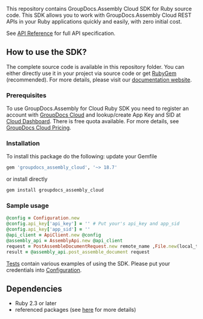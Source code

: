 This repository contains GroupDocs.Assembly Cloud SDK for Ruby source code. This SDK allows you to work with GroupDocs.Assembly Cloud REST APIs in your Ruby applications quickly and easily, with zero initial cost.

See [API Reference](https://apireference.groupdocs.cloud/) for full API specification.

## How to use the SDK?
The complete source code is available in this repository folder. You can either directly use it in your project via source code or get [RubyGem](https://rubygems.org/gems/groupdocs_assembly_cloud) (recommended). For more details, please visit our [documentation website](https://docs.groupdocs.cloud/display/assemblycloud/Available+SDKs).

### Prerequisites

To use GroupDocs.Assembly for Cloud Ruby SDK you need to register an account with [GroupDocs Cloud](https://www.groupdocs.cloud/) and lookup/create App Key and SID at [Cloud Dashboard](https://dashboard.groupdocs.cloud/#/apps). There is free quota available. For more details, see [GroupDocs Cloud Pricing](https://purchase.groupdocs.cloud/pricing).

### Installation
To install this package do the following:
update your Gemfile
```ruby
gem 'groupdocs_assembly_cloud', '~> 18.7'
```
or install directly
```bash
gem install groupdocs_assembly_cloud
```

### Sample usage
```ruby
@config = Configuration.new
@config.api_key['api_key'] = '' # Put your's api_key and app_sid
@config.api_key['app_sid'] = ''
@api_client = ApiClient.new @config
@assembly_api = AssemblyApi.new @api_client
request = PostAssembleDocumentRequest.new remote_name ,File.new(local_test_folder + '/Data.json'),{:SaveFormat => "docx"}, remote_test_folder, nil
result = @assembly_api.post_assemble_document request
```
      
[Tests](tests/) contain various examples of using the SDK.
Please put your credentials into [Configuration](Settings/servercreds.json).

## Dependencies
- Ruby 2.3 or later
- referenced packages (see [here](Gemfile) for more details)
